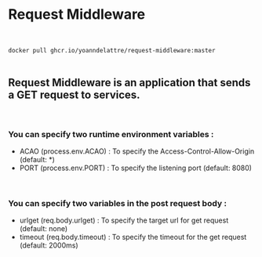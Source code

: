 # Request Middleware
&nbsp;

`docker pull ghcr.io/yoanndelattre/request-middleware:master`  
&nbsp;

## Request Middleware is an application that sends a GET request to services.
&nbsp;

### You can specify two runtime environment variables :

* ACAO (process.env.ACAO) : To specify the Access-Control-Allow-Origin (default: *)
* PORT (process.env.PORT) : To specify the listening port (default: 8080)
<br/>

### You can specify two variables in the post request body :

* urlget (req.body.urlget) : To specify the target url for get request (default: none)
* timeout (req.body.timeout) : To specify the timeout for the get request (default: 2000ms)
